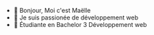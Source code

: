 - 👋 Bonjour, Moi c'est Maëlle
- 👀 Je suis passionée de développement web
- 🌱 Étudiante en Bachelor 3 Développement web

<!---
elleeem/elleeem is a ✨ special ✨ repository because its `README.md` (this file) appears on your GitHub profile.
You can click the Preview link to take a look at your changes.
--->

